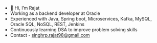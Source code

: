 - 👋 Hi, I’m Rajat
- Working as a backend developer at Oracle
- Experienced with Java, Spring boot, Microservices, Kafka, MySQL, Oracle SQL, NoSQL, REST, Jenkins
- Continuously learning DSA to improve problem solving skills
- Contact - singhrp.rajat98@gmail.com
